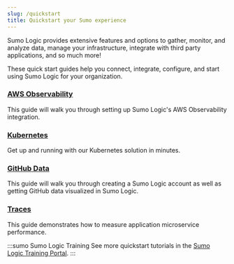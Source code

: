 ```yaml
---
slug: /quickstart
title: Quickstart your Sumo experience
---
```


Sumo Logic provides extensive features and options to gather, monitor, and analyze data, manage your infrastructure, integrate with third party applications, and so much more!

These quick start guides help you connect, integrate, configure, and start using Sumo Logic for your organization.

<div className="box-wrapper" markdown="1">
<div className="box box1 card">
  <div className="container">
  <h3><a href="/docs/observability/aws/quickstart-aws">AWS Observability</a></h3>
  <p>This guide will walk you through setting up Sumo Logic's AWS Observability integration.</p>
  </div>
</div>
<div className="box box2 card">
  <div className="container">
  <h3><a href="/docs/observability/kubernetes/quickstart">Kubernetes</a></h3>
  <p>Get up and running with our Kubernetes solution in minutes.</p>
  </div>
</div>
<div className="box box3 card">
    <div className="container">
      <h3><a href="/docs/sdo/quickstart-sdo-github">GitHub Data</a></h3>
      <p>This guide will walk you through creating a Sumo Logic account as well as getting GitHub data visualized in Sumo Logic.</p>
      </div>
    </div>
    <div className="box box4 card">
        <div className="container">
          <h3><a href="/docs/apm/traces#quickstart">Traces</a></h3>
          <p>This guide demonstrates how to measure application microservice performance.</p>
          </div>
        </div>
  </div>

:::sumo Sumo Logic Training
See more quickstart tutorials in the [Sumo Logic Training Portal](https://learn.sumologic.com/).
:::
